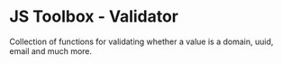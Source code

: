 # JS Toolbox - Validator

Collection of functions for validating whether a value is a domain, uuid, email and much more.
